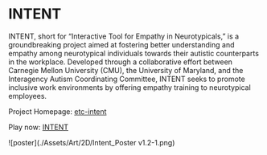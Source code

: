 # INTENT

INTENT, short for “Interactive Tool for Empathy in Neurotypicals,” is a groundbreaking project aimed at fostering better understanding and empathy among neurotypical individuals towards their autistic counterparts in the workplace. Developed through a collaborative effort between Carnegie Mellon University (CMU), the University of Maryland, and the Interagency Autism Coordinating Committee, INTENT seeks to promote inclusive work environments by offering empathy training to neurotypical employees.

Project Homepage: [etc-intent](https://projects.etc.cmu.edu/intent/)

Play now: [INTENT](https://intent-jnr5.onrender.com/)

![poster](./Assets/Art/2D/Intent_Poster v1.2-1.png)
